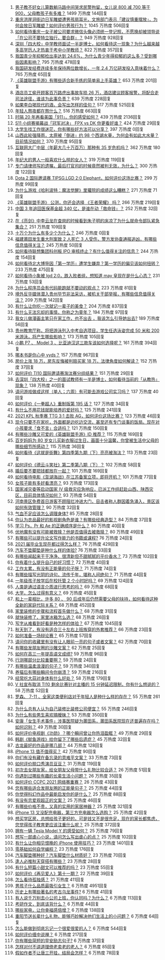 1. [男子教不好女儿算数躺马路中间哭求民警拘留，女儿说 800 减 700 等于 900，父母教孩子有多难？](https://www.zhihu.com/question/491471307) 1499 万热度 144回复
1. [重庆洪崖洞街边日军雕塑遭男孩扇耳光，文旅部门表示「建议慎重摆放」，为何会放日军雕塑？如何评价男孩行为？](https://www.zhihu.com/question/491387543) 1045 万热度 506回复
1. [如何看待重庆一女子被公司要求微信头像必须统一登记照，不愿换却被领导说「在公司不要特立独行，要合群」？](https://www.zhihu.com/question/491346798) 949 万热度 928回复
1. [深圳「四大校」中学教师面试一半是博士，如何看待这一现象？为什么越来越多高学历人才热衷于考中小学教师？](https://www.zhihu.com/question/491538553) 822 万热度 357回复
1. [我国青少年抑郁检出率达到 24.6%，为什么青少年得抑郁的这么多？受到哪些因素影响？](https://www.zhihu.com/question/491535877) 795 万热度 478回复
1. [我国研发经费连续多年保持两位数增长，一年 2.4 万亿研发投入意味着什么？](https://www.zhihu.com/question/488435677) 765 万热度 65回复
1. [《英雄联盟手游》有哪些适合新手练的简单易上手英雄？](https://www.zhihu.com/question/477491332) 653 万热度 201回复
1. [酒店员工偷开顾客百万路虎出事故车损 26 万，酒店建议顾客报警，将配合走司法途径，谁该为此事负责？](https://www.zhihu.com/question/491341758) 639 万热度 228回复
1. [如果李白喝现代的酒，会写出怎样的佳句？](https://www.zhihu.com/question/442712408) 517 万热度 525回复
1. [年轻人熬夜都在熬什么？](https://www.zhihu.com/question/479858874) 516 万热度 663回复
1. [时隔 20 年再看美国「911」，你的感受如何？](https://www.zhihu.com/question/485809453) 439 万热度 2136回复
1. [S11 小组赛揭幕战「冠军对决」 FPX vs DK 你更看好谁？](https://www.zhihu.com/question/489365316) 424 万热度 29回复
1. [大学生找工作很迷茫，你有哪些好方法可以分享？](https://www.zhihu.com/xen/market/ecom-page/1424035446335057920) 397 万热度 0回复
1. [山西此轮强降雨，太原被「倒进」约 98 个西湖水量，为何会有如此大水量？目前情况如何？](https://www.zhihu.com/question/491705461) 370 万热度 95回复
1. [互联网大厂中层（年薪大几十万百万）那种有 35 岁危机吗？](https://www.zhihu.com/question/469434789) 362 万热度 180回复
1. [年纪大的男人一般喜欢什么样的女人？](https://www.zhihu.com/question/266312023) 319 万热度 119回复
1. [专门请律师写的遗嘱，最后打官司的时候竟然被判无效，为什么？](https://www.zhihu.com/question/487478192) 300 万热度 122回复
1. [Dota 2 国际邀请赛 TIPSG.LGD 2:0 Elephant，如何评价这场比赛？](https://www.zhihu.com/question/491597791) 299 万热度 99回复
1. [为什么游戏《哈利波特：魔法觉醒》里獾院的成绩这么糟糕？](https://www.zhihu.com/question/489820129) 271 万热度 71回复
1. [《英雄联盟手游》 公测，你还会选择 《王者荣耀》 吗？](https://www.zhihu.com/question/491255064) 266 万热度 219回复
1. [中国 3 年追回医保基金超 340 亿，是谁在动「救命钱」？](https://www.zhihu.com/question/491324262) 252 万热度 32回复
1. [在《亮剑》中李云龙在查岗的时候看到朱子明的床凉了为什么就命令部队紧急集合？](https://www.zhihu.com/question/348869509) 251 万热度 109回复
1. [十万个为什么有多少个为什么？](https://zhuanlan.zhihu.com/p/419060511) 246 万热度 0回复
1. [福建莆田发生重大刑案致 2 人死亡 3 人受伤，警方发协查通报追凶，有哪些信息值得关注？](https://www.zhihu.com/question/491699846) 245 万热度 50回复
1. [如何看待联想集团科创板 IPO 审核终止？有什么值得关注的信息？](https://www.zhihu.com/question/491290450) 244 万热度 154回复
1. [如何看待北大博导因「第一学历」遭学生嫌弃？第一学历的偏见该如何扭转？](https://www.zhihu.com/question/491495950) 233 万热度 475回复
1. [如何看待小象被 lgd 2:0，跌入败者组，想知道 may 皇现在是什么心态？](https://www.zhihu.com/question/491597629) 231 万热度 53回复
1. [为什么程序员会有代码能跑就不要动的观点？](https://www.zhihu.com/question/491132556) 223 万热度 81回复
1. [境外反华媒体潜入贵州毕节非法采访，被机关干部举报，有哪些信息值得关注？](https://www.zhihu.com/question/491567719) 209 万热度 142回复
1. [有什么让你吃一次就记一辈子的美食？](https://www.zhihu.com/question/442763529) 204 万热度 837回复
1. [有什么无法忘却的事情，你称之为童年？](https://www.zhihu.com/question/307539671) 194 万热度 97回复
1. [我女儿做漫画主笔只在家工作，也不出去 ，我该怎么引导她出去?](https://www.zhihu.com/question/487346690) 189 万热度 56回复
1. [贵州教育厅称，将把游泳列入中考自选项目，学生任选泳姿完成 50 米和 200 米游泳，将产生哪些影响？](https://www.zhihu.com/question/491369577) 173 万热度 105回复
1. [小鹏 P7 、 Model 3 、比亚迪汉这三款车该如何选择呢？](https://www.zhihu.com/question/398543524) 161 万热度 394回复
1. [哪本书是你心中 yyds？](https://www.zhihu.com/question/484147699) 157 万热度 967回复
1. [房价上涨 18 万，房东反悔被判赔买家 18 万，法律角度如何解读？](https://www.zhihu.com/question/491226131) 152 万热度 37回复
1. [如何评价 TI10 国际邀请赛淘汰赛分组结果？](https://www.zhihu.com/question/491656705) 151 万热度 29回复
1. [去深圳「四大校」之一的面试教师有一半是博士，如何看待当前的「从教热」现象？](https://www.zhihu.com/question/491543333) 138 万热度 40回复
1. [请问游戏做成这样（单人；六周）有可能去游戏公司实习吗？](https://www.zhihu.com/question/491118304) 137 万热度 40回复
1. [如何评价《一拳超人》重制版第 195 话？](https://www.zhihu.com/question/491335522) 127 万热度 34回复
1. [有什么不用花钱就能培养的爱好吗？](https://www.zhihu.com/question/482117020) 125 万热度 241回复
1. [2021 KPL 秋季赛 TTG 3:1 击败 AG，如何评价这场比赛？](https://www.zhihu.com/question/491661066) 123 万热度 46回复
1. [现今只要不在家吃，外面都是边吃边交流，甚至还有专门谈事的饭局。现在对小孩要求「食不言」合适吗？](https://www.zhihu.com/question/490989749) 121 万热度 150回复
1. [有哪些沙雕又可爱的《英雄联盟手游》ID 推荐？](https://www.zhihu.com/question/491173273) 115 万热度 169回复
1. [百岁妈妈为 80 岁女儿买新衣服过生日，画面十分温馨，你曾被生活中父母的哪些细节所感动？](https://www.zhihu.com/question/489280567) 115 万热度 36回复
1. [如何看待《这就是街舞》第四季第九期（下）亮亮被淘汰？](https://www.zhihu.com/question/491493749) 113 万热度 23回复
1. [如何评价《德云斗笑社》第二季第八期（下）？](https://www.zhihu.com/question/491196027) 102 万热度 58回复
1. [婚后要不要把钱都放在一起？](https://www.zhihu.com/question/462927936) 101 万热度 169回复
1. [如何看待电影《澎湖海战》在江苏备案立项，即将开机？](https://www.zhihu.com/question/483446795) 101 万热度 77回复
1. [女孩子能有多好看漂亮？](https://www.zhihu.com/question/481851023) 93 万热度 173回复
1. [国家减灾委等启动国家 Ⅳ 级救灾应急响应，已派工作组赶赴山西、陕西灾区，目前具体情况如何？](https://www.zhihu.com/question/491463954) 93 万热度 54回复
1. [河南景区免费首日游客不顾阻拦冲进大门，目击者称人群因着急涌入，景区该如何有效管理？](https://www.zhihu.com/question/491687762) 90 万热度 32回复
1. [气血不足应该怎么调理身体?](https://www.zhihu.com/question/488854004) 85 万热度 28回复
1. [你认为衣品最好的影视剧角色是谁？有哪些经典造型？](https://www.zhihu.com/question/269258140) 84 万热度 37回复
1. [学习 Ps，Pr 和 Ae 的正确顺序是什么？](https://www.zhihu.com/question/372750907) 80 万热度 40回复
1. [伏地魔有没有可能被救赎？他是否值得去被救赎？](https://www.zhihu.com/question/266246154) 80 万热度 49回复
1. [有哪些可以提升论文写作能力的书籍或课程?](https://www.zhihu.com/question/487166424) 76 万热度 24回复
1. [2021 届毕业生现在都过得怎么样？](https://www.zhihu.com/question/483461416) 76 万热度 429回复
1. [汽车不垫脚垫是种什么样的体验?](https://www.zhihu.com/question/325248957) 76 万热度 33回复
1. [有哪些闻起来干干净净、很清新但不甜腻腻的平价香水？](https://www.zhihu.com/question/478360304) 73 万热度 102回复
1. [你有着什么提升自己的好习惯？](https://www.zhihu.com/question/491483755) 72 万热度 40回复
1. [工作太累，有没有正能量的句子呀？](https://www.zhihu.com/question/436899367) 71 万热度 74回复
1. [有哪些描写光阴的诗句，流传千年，堪称人间绝句？](https://www.zhihu.com/question/479101320) 71 万热度 44回复
1. [一年级孩子放学后在校托管 2 个小时好吗？](https://www.zhihu.com/question/489007913) 69 万热度 124回复
1. [人类是通过语言介质进行思考的吗？](https://www.zhihu.com/question/483263643) 69 万热度 68回复
1. [大学，怎么过得有意义？](https://www.zhihu.com/question/488963036) 69 万热度 45回复
1. [和上一辈相比，许多 80 、 90 后成年后仍然需要父母的扶持，如何看待这种全新的家庭代际关系？](https://www.zhihu.com/question/491425734) 68 万热度 452回复
1. [家里装修的步骤和流程首先做什么？](https://www.zhihu.com/question/488219055) 68 万热度 31回复
1. [就快装修了，家里冰箱怎么选？](https://www.zhihu.com/question/488744908) 68 万热度 26回复
1. [写字从难看到好看是种怎样的体验？](https://www.zhihu.com/question/34673804) 67 万热度 1045回复
1. [秋天到了，有没有适合三十左右上班族穿的外套推荐？](https://www.zhihu.com/question/488015167) 66 万热度 23回复
1. [如何准备一场辩论赛？](https://www.zhihu.com/question/24904514) 65 万热度 57回复
1. [请问你的收藏里有没有让人眼前一亮的句子或者文案？](https://www.zhihu.com/question/486803154) 62 万热度 70回复
1. [有哪些发朋友圈的沙雕文案？](https://www.zhihu.com/question/486583833) 62 万热度 25回复
1. [如何在高三一年提高语文成绩?](https://www.zhihu.com/question/477083158) 59 万热度 96回复
1. [行测哪部分比较重要啊？](https://www.zhihu.com/question/487839880) 59 万热度 24回复
1. [有哪些温柔浪漫的句子？](https://www.zhihu.com/question/479516885) 59 万热度 340回复
1. [养猫后有哪些瞬间令你崩溃？](https://www.zhihu.com/question/485676565) 59 万热度 216回复
1. [经常吃大蒜对身体有什么好处？](https://www.zhihu.com/question/475285623) 58 万热度 179回复
1. [V 社宣布取消 TI10 剩余比赛针对主播的 15 分钟延迟限制，你有什么想说的？](https://www.zhihu.com/question/491439514) 58 万热度 52回复
1. [罗森、 7-11 、全家这类便利店对于年轻人是种什么样的存在？](https://www.zhihu.com/question/41429192) 55 万热度 261回复
1. [为什么总有人认为自己装修比装修公司便宜？](https://www.zhihu.com/question/457665541) 55 万热度 246回复
1. [为什么有些男生喜欢搞暧昧？](https://www.zhihu.com/question/23349029) 53 万热度 350回复
1. [安康「女生手术事件」涉事医院疑为莆田系，莆田系医院现在还普遍存在吗？如何识别？](https://www.zhihu.com/question/491148624) 49 万热度 30回复
1. [如何评价电视剧《功勋》？哪个瞬间曾让你热泪盈眶？](https://www.zhihu.com/question/489080708) 49 万热度 29回复
1. [韩剧《鱿鱼游戏》给你留下了哪些后遗症？](https://www.zhihu.com/question/488764066) 45 万热度 32回复
1. [古龙最好的作品是哪几部？](https://www.zhihu.com/question/356535171) 44 万热度 128回复
1. [iPhone 13 值不值得买？](https://www.zhihu.com/question/486901779) 42 万热度 90回复
1. [你们有没有藏在备忘录的意难平文案？](https://www.zhihu.com/question/486011423) 33 万热度 73回复
1. [如何评价脱口秀演员豆豆？](https://www.zhihu.com/question/414743866) 31 万热度 119回复
1. [初次去女朋友家，给女朋友父母带什么礼物比较合适？](https://www.zhihu.com/question/23390855) 26 万热度 51回复
1. [你遇到过哪些有趣的长辈生活小问题？](https://www.zhihu.com/question/491334592) 26 万热度 35回复
1. [如何评价 CCPC 2021 网络赛重赛？](https://www.zhihu.com/question/491062172) 26 万热度 43回复
1. [您有哪些适合发朋友圈的正能量句子？](https://www.zhihu.com/question/483387256) 25 万热度 44回复
1. [你觉得科幻作品中最能启发你的是什么？](https://www.zhihu.com/question/491374348) 25 万热度 88回复
1. [有没有恋爱观超正的文案？](https://www.zhihu.com/question/484651242) 25 万热度 46回复
1. [有哪些价格不贵，又真的实用的家居神器？](https://www.zhihu.com/question/420432627) 25 万热度 321回复
1. [iPhone 13 又没配充电器，第三方充电器怎么选购？](https://www.zhihu.com/question/487162213) 25 万热度 42回复
1. [想买学区房，总想给孩子更好的，可是钱又不是很充足，现在的家长都焦虑，您觉得孩子教育更应该注重什么呢？](https://www.zhihu.com/question/482280670) 25 万热度 372回复
1. [拥有一辆 Tesla Model Y 的感受如何？](https://www.zhihu.com/question/457536638) 25 万热度 79回复
1. [想写一部虐心小说，请问怎么写出虐心的点？](https://www.zhihu.com/question/384576193) 25 万热度 102回复
1. [有什么让你相见恨晚的 iPhone 使用技巧？](https://www.zhihu.com/question/33734678) 23 万热度 1401回复
1. [零基础如何自学编程？](https://www.zhihu.com/question/39431192) 23 万热度 176回复
1. [汽车脚垫哪种好？汽车脚垫什么材质好？](https://www.zhihu.com/question/24271521) 23 万热度 70回复
1. [逢人必推秋天穿搭有哪些？](https://www.zhihu.com/question/487632254) 23 万热度 28回复
1. [有什么短篇小甜文可以推荐的吗？](https://www.zhihu.com/question/484832759) 23 万热度 55回复
1. [如何评价《再见爱人》第十一期？](https://www.zhihu.com/question/490861836) 22 万热度 39回复
1. [怎么看待孤独感？](https://www.zhihu.com/question/481151469) 21 万热度 411回复
1. [男孩子什么品质最吸引女生？](https://www.zhihu.com/question/21217244) 6 万热度 4951回复
1. [历史上有哪些著名的考古乌龙事件?](https://www.zhihu.com/question/22833388) 6 万热度 41回复
1. [有人说千万别去小公司上班，你认同吗？为什么？](https://www.zhihu.com/question/491119527) 6 万热度 113回复
1. [考研作文，到底该背什么？](https://www.zhihu.com/question/285551669) 6 万热度 44回复
1. [哪些家电，让你幸福感倍增？](https://www.zhihu.com/question/491395951) 6 万热度 138回复
1. [重阳节送长辈什么礼物，能够巧妙解决他们生活上的小问题？](https://www.zhihu.com/question/491190104) 6 万热度 64回复
1. [怎么能做到彻底忘记一个很爱很爱的人？](https://www.zhihu.com/question/488569944) 6 万热度 544回复
1. [如何评价缠中说禅？](https://www.zhihu.com/question/20665490) 6 万热度 217回复
1. [你有哪些简短的早安励志句子?](https://www.zhihu.com/question/487449932) 6 万热度 37回复
1. [怎样对付不讲道理倚老卖老的老人？](https://www.zhihu.com/question/60400439) 6 万热度 85回复
1. [假如作者不让唐三开挂，结局会怎样？](https://www.zhihu.com/question/449920649) 6 万热度 78回复